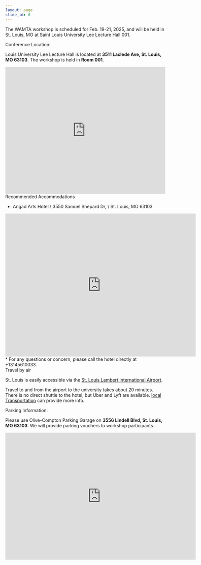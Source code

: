 ```yaml
---
layout: page
slide_id: 0
---
```


<div class="container">
<div class="row mt-xs-0 mt-sm-0 mt-md-1 mt-lg-2 mt-xl-3 mb-xs-2 mb-sm-2">
<div class="col text-muted" markdown="1">

The WAMTA workshop is scheduled for Feb. 19-21, 2025, and will be held in St. Louis, MO at Saint Louis University Lee Lecture Hall 001.

<div class="text-info" >Conference Location:</div>

Louis University Lee Lecture Hall is located at **3511 Laclede Ave, St. Louis, MO 63103**. The workshop is held in **Room 001**.

<center>
<div style="width: 100%"><iframe width="100%" height="400" frameborder="0" scrolling="no" marginheight="0" marginwidth="0" src="https://maps.google.com/maps?width=100%25&amp;height=400&amp;hl=en&amp;q=%20Saint%20Louis%20University%20Lee%20Lecture%20Hall+(My%20Bus%20Saint%20Louis%20University%20Lee%20Lecture%20Halliness%20Name)&amp;t=&amp;z=17&amp;ie=UTF8&amp;iwloc=B&amp;output=embed"><a href="https://www.gps.ie/">gps vehicle tracker</a></iframe></div>
</center>


<div class="text-info">Recommended Accommodations</div>


* Angad Arts Hotel \\
  3550 Samuel Shepard Dr, \\
  St. Louis, MO 63103
<center>
<iframe src="https://www.google.com/maps/embed?pb=!1m28!1m12!1m3!1d3116.4891726559918!2d-90.23468103838897!3d38.63763115717012!2m3!1f0!2f0!3f0!3m2!1i1024!2i768!4f13.1!4m13!3e2!4m5!1s0x87d8b57427c0944d%3A0x988caf694f4c909a!2sAngad%20Arts%20Hotel%2C%203550%20Samuel%20Shepard%20Dr%2C%20St.%20Louis%2C%20MO%2063103!3m2!1d38.639468699999995!2d-90.23052919999999!4m5!1s0x87d8b5ba637b3469%3A0x451030c172e37a50!2sLecture%20Hall%2C%203511%20Laclede%20Ave%2C%20St.%20Louis%2C%20MO%2063103!3m2!1d38.6348044!2d-90.2320867!5e0!3m2!1sen!2sus!4v1716234682844!5m2!1sen!2sus" width="600" height="450" style="border:0;" allowfullscreen="" loading="lazy" referrerpolicy="no-referrer-when-downgrade"></iframe>
</center>
* For any questions or concern, please call the hotel directly at +13145610033.

<div class="text-info">Travel by air</div>

St. Louis is easily accessible via the [St. Louis Lambert International Airport](https://www.flystl.com/).

Travel to and from the airport to the university takes about 20 minutes. There is no direct shuttle to the hotel, but Uber and Lyft are available. [local Transportation](https://www.flystl.com/parking-and-transport/transportation) can provide more info. 


<div class="text-info" >Parking Information:</div>

Please use Olive-Compton Parking Garage on <b>3556 Lindell Blvd, St. Louis, MO 63103</b>. We will provide parking vouchers to workshop participants.

<center>
<iframe src="https://www.google.com/maps/embed?pb=!1m28!1m12!1m3!1d1558.288528609543!2d-90.23106934316027!3d38.63560984291585!2m3!1f0!2f0!3f0!3m2!1i1024!2i768!4f13.1!4m13!3e2!4m5!1s0x87d8b4a11c1c6449%3A0x2ec2a80a3359eb96!2sOlive-Compton%20Parking%20Garage%2C%20Lindell%20Boulevard%2C%20St.%20Louis%2C%20MO!3m2!1d38.6353778!2d-90.227057!4m5!1s0x87d8b5ba637b3469%3A0x451030c172e37a50!2sLecture%20Hall%2C%203511%20Laclede%20Ave%2C%20St.%20Louis%2C%20MO%2063103!3m2!1d38.6348044!2d-90.2320867!5e0!3m2!1sen!2sus!4v1716234733262!5m2!1sen!2sus" width="600" height="400" style="border:0;" allowfullscreen="" loading="lazy" referrerpolicy="no-referrer-when-downgrade"></iframe>
</center>


</div>
</div>
</div>
